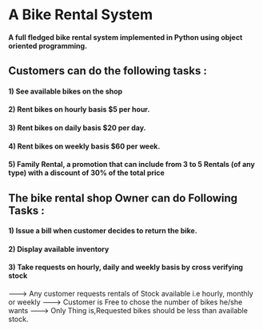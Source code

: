 # A Bike Rental System
#### A full fledged bike rental system implemented in Python using object oriented programming.
## Customers can do the following tasks : 
#### 1) See available bikes on the shop
#### 2) Rent bikes on hourly basis $5 per hour.
#### 3) Rent bikes on daily basis $20 per day.
#### 4) Rent bikes on weekly basis $60 per week.
#### 5) Family Rental, a promotion that can include from 3 to 5 Rentals (of any type) with a discount of 30% of the total price
## The bike rental shop Owner can do Following Tasks :
#### 1) Issue a bill when customer decides to return the bike.
#### 2) Display available inventory
#### 3) Take requests on hourly, daily and weekly basis by cross verifying stock
---> Any customer requests rentals of Stock available i.e hourly, monthly or weekly
---> Customer is Free to chose the number of bikes he/she wants
---> Only Thing is,Requested bikes should be less than available stock.
